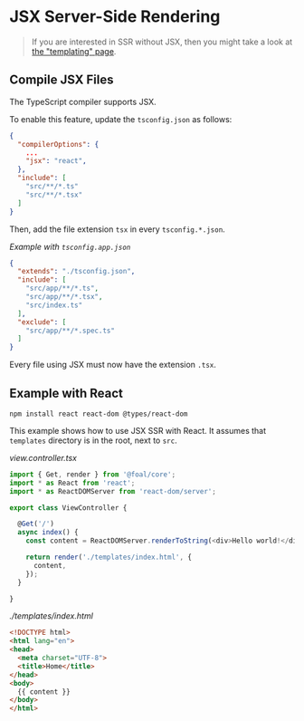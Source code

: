 # JSX Server-Side Rendering

> If you are interested in SSR without JSX, then you might take a look at [the "templating" page](../utilities/templating.md).

## Compile JSX Files

The TypeScript compiler supports JSX.

To enable this feature, update the `tsconfig.json` as follows:
```json
{
  "compilerOptions": {
    ...
    "jsx": "react",
  },
  "include": [
    "src/**/*.ts"
    "src/**/*.tsx"
  ]
}

```

Then, add the file extension `tsx` in every `tsconfig.*.json`.

*Example with `tsconfig.app.json`*
```json
{
  "extends": "./tsconfig.json",
  "include": [
    "src/app/**/*.ts",
    "src/app/**/*.tsx",
    "src/index.ts"
  ],
  "exclude": [
    "src/app/**/*.spec.ts"
  ]
}
```

Every file using JSX must now have the extension `.tsx`.

## Example with React

```
npm install react react-dom @types/react-dom
```

This example shows how to use JSX SSR with React. It assumes that `templates` directory is in the root, next to `src`.

*view.controller.tsx*
```typescript
import { Get, render } from '@foal/core';
import * as React from 'react';
import * as ReactDOMServer from 'react-dom/server';

export class ViewController {

  @Get('/')
  async index() {
    const content = ReactDOMServer.renderToString(<div>Hello world!</div>);

    return render('./templates/index.html', {
      content,
    });
  }

}

```

*./templates/index.html*
```html
<!DOCTYPE html>
<html lang="en">
<head>
  <meta charset="UTF-8">
  <title>Home</title>
</head>
<body>
  {{ content }}
</body>
</html>
```
